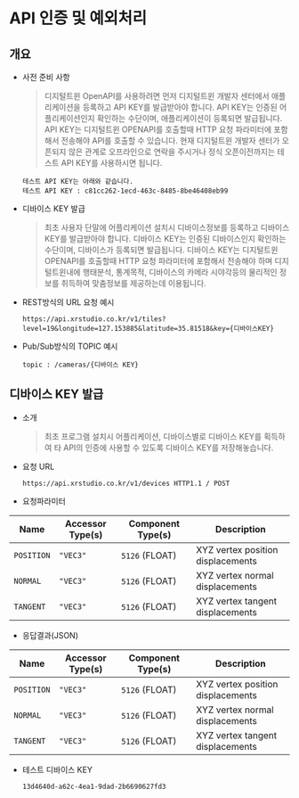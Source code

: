 # API 인증 및 예외처리

## 개요

* 사전 준비 사항
	> 디지털트윈 OpenAPI를 사용하려면 먼저 디지털트윈 개발자 센터에서 애플리케이션을 등록하고 API KEY를 발급받아야 합니다. API KEY는 인증된 어플리케이션인지 확인하는 수단이며, 애플리케이션이 등록되면 발급됩니다. API KEY는 디지털트윈 OPENAPI를 호출할때 HTTP 요청 파라미터에 포함해서 전송해야 API를 호출할 수 있습니다. 현재 디지털트윈 개발자 센터가 오픈되지 않은 관계로 오프라인으로 연락을 주시거나 정식 오픈이전까지는 테스트 API KEY를 사용하시면 됩니다.

	```
	테스트 API KEY는 아래와 같습니다.	
	테스트 API KEY : c81cc262-1ecd-463c-8485-8be46408eb99
	```

* 디바이스 KEY 발급
	> 최초 사용자 단말에 어플리케이션 설치시 디바이스정보를 등록하고 디바이스 KEY를  발급받아야 합니다. 디바이스 KEY는 인증된 디바이스인지 확인하는 수단이며, 디바이스가 등록되면   발급됩니다. 디바이스 KEY는 디지털트윈 OPENAPI를 호출할때 HTTP 요청 파라미터에 포함해서 전송해야 하며 디지털트윈내에 행태분석, 통계목적, 디바이스의  카메라 시야각등의 물리적인 정보를 취득하여 맞춤정보를 제공하는데 이용됩니다.

* REST방식의 URL 요청 예시
	```
	https://api.xrstudio.co.kr/v1/tiles?level=19&longitude=127.153885&latitude=35.81518&key={디바이스KEY}
	```

* Pub/Sub방식의 TOPIC 예시
	```
	topic : /cameras/{디바이스 KEY}
	```
	
## 디바이스 KEY 발급
* 소개
	> 최초 프로그램 설치시 어플리케이션, 디바이스별로 디바이스 KEY를 획득하여 타 API의 인증에 사용할 수 있도록 디바이스 KEY를 저장해놓습니다.

* 요청 URL
	```
	https://api.xrstudio.co.kr/v1/devices HTTP1.1 / POST
	```
* 요청파라미터

|Name|Accessor Type(s)|Component Type(s)|Description|
|----|----------------|-----------------|-----------|
|`POSITION`|`"VEC3"`|`5126`&nbsp;(FLOAT)|XYZ vertex position displacements|
|`NORMAL`|`"VEC3"`|`5126`&nbsp;(FLOAT)|XYZ vertex normal displacements|
|`TANGENT`|`"VEC3"`|`5126`&nbsp;(FLOAT)|XYZ vertex tangent displacements|

* 응답결과(JSON)

|Name|Accessor Type(s)|Component Type(s)|Description|
|----|----------------|-----------------|-----------|
|`POSITION`|`"VEC3"`|`5126`&nbsp;(FLOAT)|XYZ vertex position displacements|
|`NORMAL`|`"VEC3"`|`5126`&nbsp;(FLOAT)|XYZ vertex normal displacements|
|`TANGENT`|`"VEC3"`|`5126`&nbsp;(FLOAT)|XYZ vertex tangent displacements|

* 테스트 디바이스 KEY 
	```
	13d4640d-a62c-4ea1-9dad-2b6690627fd3
	```
	